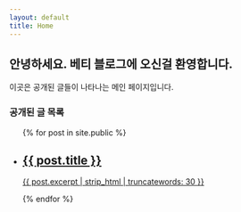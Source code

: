 ```yaml
---
layout: default
title: Home
---
```


## 안녕하세요. 베티 블로그에 오신걸 환영합니다.

이곳은 공개된 글들이 나타나는 메인 페이지입니다.

### 공개된 글 목록

<ul class="post-list">
  {% for post in site.public %}
    <li>
      <a href="{{ post.url | relative_url }}">
        <h2>{{ post.title }}</h2>
        <p>{{ post.excerpt | strip_html | truncatewords: 30 }}</p>
      </a>
    </li>
  {% endfor %}
</ul>
